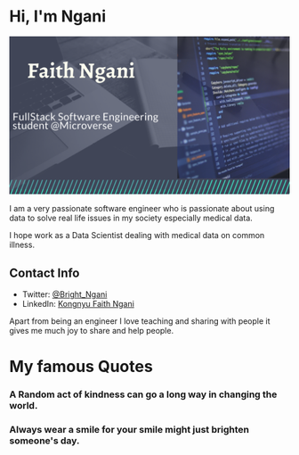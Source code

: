 # Hi, I'm Ngani

![image](./background.png)

I am a very passionate software engineer who is passionate about using data to solve real life issues in my society especially medical data. 

I hope work as a Data Scientist dealing with medical data on common illness. 

## Contact Info

- Twitter: [@Bright_Ngani](https://twitter.com/bright_ngani)
- LinkedIn: [Kongnyu Faith Ngani](https://www.linkedin.com/in/ngani-faith/)


Apart from being an engineer I love teaching and sharing with people it gives me much joy to share and help people. 

# My famous Quotes

### A Random act of kindness can go a long way in changing the world.

### Always wear a smile for your smile might just brighten someone's day. 
